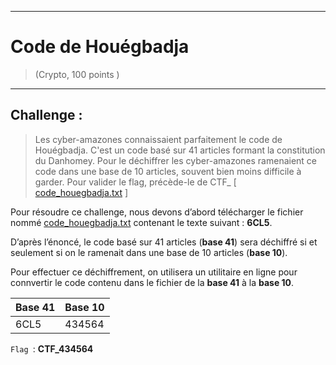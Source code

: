 * * *
# Code de Houégbadja 
> (Crypto, 100 points )
---
## Challenge :
> Les cyber-amazones connaissaient parfaitement le code de Houégbadja. C'est un code basé sur 41 articles formant la constitution du Danhomey. Pour le déchiffrer les cyber-amazones ramenaient ce code dans une base de 10 articles, souvent bien moins difficile à garder. Pour valider le flag, précède-le de CTF_ [ [code_houegbadja.txt](File/code_houegbadja.txt ) ]

Pour résoudre ce challenge, nous devons d’abord télécharger le fichier nommé [code_houegbadja.txt](File/code_houegbadja.txt )  contenant le texte suivant : **6CL5**.

D’après l’énoncé, le code basé sur 41 articles (**base 41**) sera déchiffré si et seulement si on le ramenait dans une base de 10 articles (**base 10**).

Pour effectuer ce déchiffrement, on utilisera un utilitaire en ligne pour connvertir le code contenu dans le fichier de la **base 41** à la **base 10**. 
 <table>
 	<thead>
 		<th>Base 41</th>
 		<th>Base 10</th>
 	</thead>
 	<tbody>
 		<td>6CL5</td>
 		<td>434564</td>
 	</tbody>
 </table>

```Flag ```: **CTF_434564**
